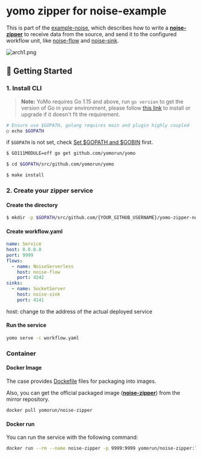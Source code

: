 # yomo zipper for noise-example

This is part of the [example-noise](https://github.com/yomorun/example-noise), which describes how to write a [**noise-zipper**](https://github.com/yomorun/yomo-zipper-noise-example) to receive data from the source, and send it to the configured workflow unit, like [noise-flow](https://github.com/yomorun/yomo-flow-noise-example) and [noise-sink](https://github.com/yomorun/yomo-sink-socketio-server-example).

![arch1.png](https://github.com/yomorun/example-noise/raw/main/docs/arch1.png?raw=true)

## 🚀 Getting Started

### 1. Install CLI

> **Note:** YoMo requires Go 1.15 and above, run `go version` to get the version of Go in your environment, please follow [this link](https://golang.org/doc/install) to install or upgrade if it doesn't fit the requirement.

```bash
# Ensure use $GOPATH, golang requires main and plugin highly coupled
○ echo $GOPATH
```

if `$GOPATH` is not set, check [Set $GOPATH and $GOBIN](https://github.com/yomorun/yomo#optional-set-gopath-and-gobin) first.

```bash
$ GO111MODULE=off go get github.com/yomorun/yomo

$ cd $GOPATH/src/github.com/yomorun/yomo

$ make install
```

### 2. Create your zipper service

#### Create the directory

```bash
$ mkdir -p $GOPATH/src/github.com/{YOUR_GITHUB_USERNAME}/yomo-zipper-noise-example && cd $_
```

#### Create  workflow.yaml

```yaml
name: Service
host: 0.0.0.0
port: 9999
flows:
  - name: NoiseServerless
    host: noise-flow
    port: 4242
sinks:
  - name: SocketServer
    host: noise-sink
    port: 4141
```

host: change to the address of the actual deployed service

#### Run the service

```bash
yomo serve -c workflow.yaml
```

### Container

#### Docker Image

The case provides [Dockefile](https://github.com/yomorun/yomo-zipper-noise-example/blob/main/Dockerfile) files for packaging into images.

Also, you can get the official packaged image ([**noise-zipper**](https://hub.docker.com/r/yomorun/noise-zipper)) from the mirror repository.

```bash
docker pull yomorun/noise-zipper
```



#### Docker run

You can run the service with the following command: 

```bash
docker run --rm --name noise-zipper -p 9999:9999 yomorun/noise-zipper:latest
```

